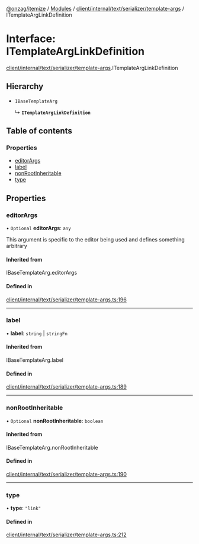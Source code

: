 [@onzag/itemize](../README.md) / [Modules](../modules.md) / [client/internal/text/serializer/template-args](../modules/client_internal_text_serializer_template_args.md) / ITemplateArgLinkDefinition

# Interface: ITemplateArgLinkDefinition

[client/internal/text/serializer/template-args](../modules/client_internal_text_serializer_template_args.md).ITemplateArgLinkDefinition

## Hierarchy

- `IBaseTemplateArg`

  ↳ **`ITemplateArgLinkDefinition`**

## Table of contents

### Properties

- [editorArgs](client_internal_text_serializer_template_args.ITemplateArgLinkDefinition.md#editorargs)
- [label](client_internal_text_serializer_template_args.ITemplateArgLinkDefinition.md#label)
- [nonRootInheritable](client_internal_text_serializer_template_args.ITemplateArgLinkDefinition.md#nonrootinheritable)
- [type](client_internal_text_serializer_template_args.ITemplateArgLinkDefinition.md#type)

## Properties

### editorArgs

• `Optional` **editorArgs**: `any`

This argument is specific to the editor being used
and defines something arbitrary

#### Inherited from

IBaseTemplateArg.editorArgs

#### Defined in

[client/internal/text/serializer/template-args.ts:196](https://github.com/onzag/itemize/blob/59702dd5/client/internal/text/serializer/template-args.ts#L196)

___

### label

• **label**: `string` \| `stringFn`

#### Inherited from

IBaseTemplateArg.label

#### Defined in

[client/internal/text/serializer/template-args.ts:189](https://github.com/onzag/itemize/blob/59702dd5/client/internal/text/serializer/template-args.ts#L189)

___

### nonRootInheritable

• `Optional` **nonRootInheritable**: `boolean`

#### Inherited from

IBaseTemplateArg.nonRootInheritable

#### Defined in

[client/internal/text/serializer/template-args.ts:190](https://github.com/onzag/itemize/blob/59702dd5/client/internal/text/serializer/template-args.ts#L190)

___

### type

• **type**: ``"link"``

#### Defined in

[client/internal/text/serializer/template-args.ts:212](https://github.com/onzag/itemize/blob/59702dd5/client/internal/text/serializer/template-args.ts#L212)
